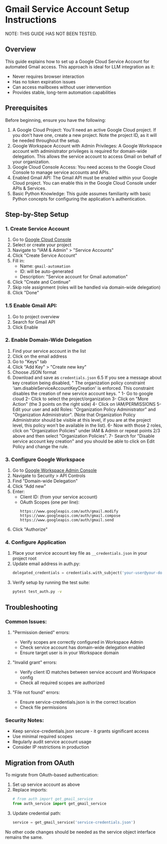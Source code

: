 # Gmail Service Account Setup Instructions

NOTE: THIS GUIDE HAS NOT BEEN TESTED.

## Overview
This guide explains how to set up a Google Cloud Service Account for automated Gmail access. This approach is ideal for LLM integration as it:
- Never requires browser interaction
- Has no token expiration issues
- Can access mailboxes without user intervention
- Provides stable, long-term automation capabilities

## Prerequisites
Before beginning, ensure you have the following:

1. A Google Cloud Project: You'll need an active Google Cloud project. If you don't have one, create a new project. Note the project ID, as it will be needed throughout the setup.
2. Google Workspace Account with Admin Privileges: A Google Workspace account with administrator privileges is required for domain-wide delegation. This allows the service account to access Gmail on behalf of your organization.
3. Google Cloud Console Access: You need access to the Google Cloud Console to manage service accounts and APIs.
4. Enabled Gmail API: The Gmail API must be enabled within your Google Cloud project. You can enable this in the Google Cloud Console under APIs & Services.
5. Basic Python Knowledge: This guide assumes familiarity with basic Python concepts for configuring the application's authentication.

## Step-by-Step Setup

### 1. Create Service Account
1. Go to [Google Cloud Console](https://console.cloud.google.com)
2. Select or create your project
3. Navigate to "IAM & Admin" > "Service Accounts"
4. Click "Create Service Account"
5. Fill in:
   - Name: `gmail-automation`
   - ID: will be auto-generated
   - Description: "Service account for Gmail automation"
6. Click "Create and Continue"
7. Skip role assignment (roles will be handled via domain-wide delegation)
8. Click "Done"

### 1.5 Enable Gmail API:
1. Go to project overview
2. Search for Gmail API
3. Click Enable

### 2. Enable Domain-Wide Delegation
1. Find your service account in the list
2. Click on the email address
3. Go to "Keys" tab
4. Click "Add Key" > "Create new key"
5. Choose JSON format
6. Download and save as `credentials.json`
6.5 If you see a message about key creation being disabled, " The organization policy constraint 'iam.disableServiceAccountKeyCreation' is enforced. This constraint disables the creation of new service account keys. "
   1- Go to google cloud
   2- Click to select the project/organization
   3- Click on "More Action" (the 3 points on the right side)
   4- Click on IAM/PERMISSIONS
   5- Edit your user and add Roles: "Organization Policy Administrator" and "Organization Administrator". (Note that Organization Policy Administrator should be visible at this level, if you are at the project level, this policy won't be available in the list).
   6- Now with those 2 roles, click on "Organization Policies" under IAM & Admin or repeat points 2/3 above and then select "Organization Policies".
   7- Search for "Disable service account key creation" and you should be able to click on Edit Policy and change the rule.

### 3. Configure Google Workspace
1. Go to [Google Workspace Admin Console](https://admin.google.com)
2. Navigate to Security > API Controls
3. Find "Domain-wide Delegation"
4. Click "Add new"
5. Enter:
   - Client ID: (from your service account)
   - OAuth Scopes (one per line):
     ```
     https://www.googleapis.com/auth/gmail.modify
     https://www.googleapis.com/auth/gmail.compose
     https://www.googleapis.com/auth/gmail.send
     ```
6. Click "Authorize"

### 4. Configure Application

1. Place your service account key file as `__credentials.json` in your project root
2. Update email address in auth.py:
   ```python
   delegated_credentials = credentials.with_subject('your-user@your-domain.com')
   ```
3. Verify setup by running the test suite:
   ```bash
   pytest test_auth.py -v
   ```

## Troubleshooting

### Common Issues:

1. "Permission denied" errors:
   - Verify scopes are correctly configured in Workspace Admin
   - Check service account has domain-wide delegation enabled
   - Ensure target user is in your Workspace domain

2. "Invalid grant" errors:
   - Verify client ID matches between service account and Workspace config
   - Check all required scopes are authorized

3. "File not found" errors:
   - Ensure service-credentials.json is in the correct location
   - Check file permissions

### Security Notes:
- Keep service-credentials.json secure - it grants significant access
- Use minimal required scopes
- Regularly audit service account usage
- Consider IP restrictions in production

## Migration from OAuth
To migrate from OAuth-based authentication:

1. Set up service account as above
2. Replace imports:
   ```python
   # from auth import get_gmail_service
   from auth_service import get_gmail_service
   ```
3. Update credential path:
   ```python
   service = get_gmail_service('service-credentials.json')
   ```

No other code changes should be needed as the service object interface remains the same.
